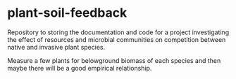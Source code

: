 # plant-soil-feedback
Repository to storing the documentation and code for a project investigating the effect of resources and microbial communities on competition between native and invasive plant species.

Measure a few plants for belowground biomass of each species and then maybe there will be a good empirical relationship.